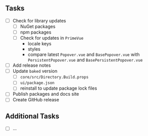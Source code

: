 <!-- Place the description of this work here, in one sentence. -->

## Tasks

<!-- Here, the tasks to be completed before the release -->

- [ ] Check for library updates
  - [ ] NuGet packages
  - [ ] npm packages
  - [ ] Check for updates in `PrimeVue`
    - locale keys
    - styles
    - compare latest `Popover.vue` and `BasePopover.vue` with
      `PersistentPopover.vue` and `BasePersistentPopover.vue`
- [ ] Add release notes
- [ ] Update `baked` version
    - [ ] `core/src/Directory.Build.props`
    - [ ] `ui/package.json`
    - [ ] reinstall to update package lock files
- [ ] Publish packages and docs site
- [ ] Create GitHub release

## Additional Tasks

<!-- Place "doesn't quite fit, but done anyway" kind of tasks here. If none,
you may remove this section. -->

- [ ] ...

<!-- Thank you very much for your contribution 🫡 -->
